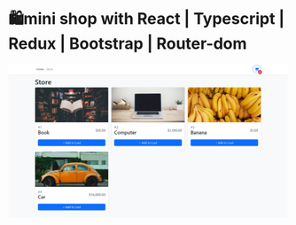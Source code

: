 # 🛍️mini shop with React | Typescript  | Redux | Bootstrap | Router-dom



![mini shop website,mahdi nazari portfolio](https://github.com/mhdi-nzari/mini-shop-portfolio/blob/main/mini-shop-portfolio.png?raw=true)
